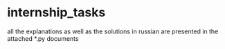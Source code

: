 # internship_tasks
all the explanations as well as the solutions in russian are presented in the attached *.py documents 

